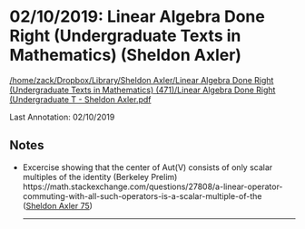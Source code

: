 # 02/10/2019: Linear Algebra Done Right (Undergraduate Texts in Mathematics) (Sheldon Axler)

<a href='file:////home/zack/Dropbox/Library/Sheldon Axler/Linear Algebra Done Right (Undergraduate Texts in Mathematics) (471)/Linear Algebra Done Right (Undergraduate T - Sheldon Axler.pdf' target='_blank'>/home/zack/Dropbox/Library/Sheldon Axler/Linear Algebra Done Right (Undergraduate Texts in Mathematics) (471)/Linear Algebra Done Right (Undergraduate T - Sheldon Axler.pdf</a>

Last Annotation: 02/10/2019

## Notes

- Excercise showing that the center of Aut\(V\) consists of only scalar multiples of the identity \(Berkeley Prelim\) https://math\.stackexchange\.com/questions/27808/a-linear-operator-commuting-with-all-such-operators-is-a-scalar-multiple-of-the (<a href="file:////home/zack/Dropbox/Library/Sheldon Axler/Linear Algebra Done Right (Undergraduate Texts in Mathematics) (471)/Linear Algebra Done Right (Undergraduate T - Sheldon Axler.pdf#page=75" target="_blank">Sheldon Axler 75</a>)<hr>

